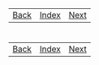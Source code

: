 <table width="100%">
    <tr>
        <td><a href="./009_Implementing.md">Back</a></td>
        <td><a href="../Index.md">Index</a></td>
        <td><a href="./011_Pets.md">Next</a></td>
    </tr>
</table>

#

#   

#

[]()
<table width="100%">
    <tr>
        <td><a href="./009_Implementing.md">Back</a></td>
        <td><a href="../Index.md">Index</a></td>
        <td><a href="./011_Pets.md">Next</a></td>
    </tr>
</table>